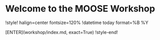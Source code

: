 # Welcome to the MOOSE Workshop

!style! halign=center fontsize=120%
!datetime today format=%B %Y

[ENTER](workshop/index.md, exact=True)
!style-end!
